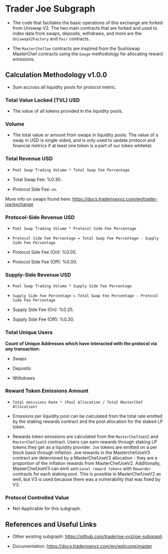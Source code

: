 # Trader Joe Subgraph

- The code that faciliates the basic operations of this exchange are forked from Uniswap V2. The two main contracts that are forked and used to index data from swaps, deposits, withdraws, and more are the `UniswapV2Factory` and `Pair` contracts.

- The `MasterChefJoe` contracts are inspired from the Sushiswap MasterChef contracts using the `Gauge` methodology for allocating reward emissions.

## Calculation Methodology v1.0.0

- Sum accross all liquidity pools for protocol metric.

### Total Value Locked (TVL) USD

- The value of all tokens provided in the liquidity pools.

### Volume

- The total value or amount from swaps in liquidity pools. The value of a swap in USD is single-sided, and is only used to update protocol and financial metrics if at least one token is a part of our token whitelist.

### Total Revenue USD

- `Pool Swap Trading Volume * Total Swap Fee Percentage`

- Total Swap Fee: %0.30.

- Protocol Side Fee: `on`.

More info on swaps found here:
https://docs.traderjoexyz.com/en/trader-joe/exchange

### Protocol-Side Revenue USD

- `Pool Swap Trading Volume * Protocol Side Fee Percentage`

- `Protocol Side Fee Percentage = Total Swap Fee Percentage - Supply Side Fee Percentage`

- Protocol Side Fee (On): %0.05.

- Protocol Side Fee (Off): %0.00.

### Supply-Side Revenue USD

- `Pool Swap Trading Volume * Supply Side Fee Percentage`

- `Supply Side Fee Percentage = Total Swap Fee Percentage - Protocol Side Fee Percentage`

- Supply Side Fee (On): %0.25.

- Supply Side Fee (Off): %0.30.

### Total Unique Users

**Count of Unique Addresses which have interacted with the protocol via any transaction:**

- Swaps

- Deposits

- Withdraws

### Reward Token Emissions Amount

- `Total emissions Rate * (Pool Allocation / Total MasterChef Allocation)`

- Emissions per liquidity pool can be calculated from the total rate emitted by the staking rewards contract and the pool allocation for the staked LP token.

- Rewards token emissions are calculated from the `MasterChefJoeV2` and `MasterChefJoeV3` contract. Users can earn rewards through staking LP tokens they get as a liquidity provider. `Joe` tokens are emitted on a per block basis through inflation. Joe rewards in the MasterchefJoeV3 contract are determined by a MasterChefJoeV2 allocation - they are a proportion of the inflation rewards from MasterChefJoeV2. Additionally, MasterChefJoeV3 can emit `addtional reward tokens` with `Rewarder` contracts for each staking pool. This is possible in MasterChefJoeV2 as well, but V3 is used because there was a vulnerability that was fixed by V3.

### Protocol Controlled Value

- Not Applicable for this subgraph.

## References and Useful Links

- Other existing subgraph: https://github.com/traderjoe-xyz/joe-subgraph

- Documentation: https://docs.traderjoexyz.com/en/welcome/master
